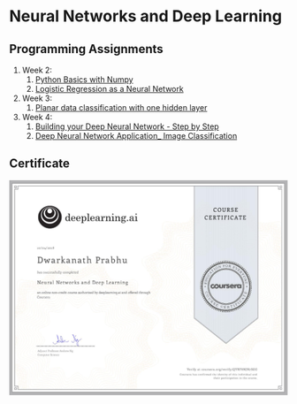 # Neural Networks and Deep Learning

## Programming Assignments

1. Week 2:
	1. [Python Basics with Numpy](https://github.com/pdwarkanath/dl-coursera/tree/master/001%20Neural%20Networks%20and%20Deep%20Learning/week2/Python%20Basics%20with%20Numpy)
	2. [Logistic Regression as a Neural Network](https://github.com/pdwarkanath/dl-coursera/tree/master/001%20Neural%20Networks%20and%20Deep%20Learning/week2/Logistic%20Regression%20as%20a%20Neural%20Network)
2. Week 3:
	1. [Planar data classification with one hidden layer](https://github.com/pdwarkanath/dl-coursera/tree/master/001%20Neural%20Networks%20and%20Deep%20Learning/week3/Planar%20data%20classification%20with%20one%20hidden%20layer)
3. Week 4:
	1. [Building your Deep Neural Network - Step by Step](https://github.com/pdwarkanath/dl-coursera/tree/master/001%20Neural%20Networks%20and%20Deep%20Learning/week4/Building%20your%20Deep%20Neural%20Network%20-%20Step%20by%20Step)
	2. [Deep Neural Network Application_ Image Classification](https://github.com/pdwarkanath/dl-coursera/tree/master/001%20Neural%20Networks%20and%20Deep%20Learning/week4/Deep%20Neural%20Network%20Application_%20Image%20Classification)


## Certificate

![](/certificates/Neural-Networks-and-Deep-Learning-Certificate-page-001.jpg)